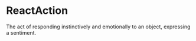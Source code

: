 # ReactAction

The act of responding instinctively and emotionally to an object, expressing a sentiment.

